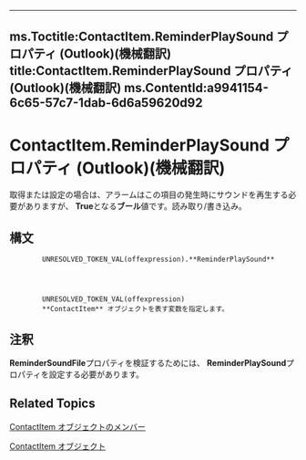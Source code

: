 

---
ms.Toctitle:ContactItem.ReminderPlaySound プロパティ (Outlook)(機械翻訳)
title:ContactItem.ReminderPlaySound プロパティ (Outlook)(機械翻訳)
ms.ContentId:a9941154-6c65-57c7-1dab-6d6a59620d92
---
# ContactItem.ReminderPlaySound プロパティ (Outlook)(機械翻訳)




取得または設定の場合は、アラームはこの項目の発生時にサウンドを再生する必要がありますが、 **True**となる**ブール**値です。読み取り/書き込み。

## 構文

            UNRESOLVED_TOKEN_VAL(offexpression).**ReminderPlaySound**




            UNRESOLVED_TOKEN_VAL(offexpression)
            **ContactItem** オブジェクトを表す変数を指定します。



## 注釈
**ReminderSoundFile**プロパティを検証するためには、 **ReminderPlaySound**プロパティを設定する必要があります。



## Related Topics

[ContactItem オブジェクトのメンバー](a8b13369-4c87-02aa-e62a-1f3067e559fa.md)

[ContactItem オブジェクト](8e32093c-a678-f1fd-3f35-c2d8994d166f.md)





